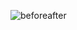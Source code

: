 ![beforeafter](https://gist.github.com/user-attachments/assets/812f2e8a-e563-433a-b642-354d1b801b57)
